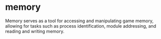 # memory
Memory serves as a tool for accessing and manipulating game memory, allowing for tasks such as process identification, module addressing, and reading and writing memory.
